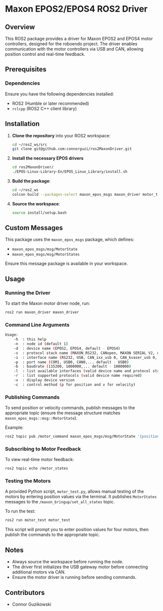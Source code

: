 # Maxon EPOS2/EPOS4 ROS2 Driver

## Overview

This ROS2 package provides a driver for Maxon EPOS2 and EPOS4 motor controllers, designed for the roboendo project. The driver enables communication with the motor controllers via USB and CAN, allowing position control and real-time feedback.

## Prerequisites

### Dependencies

Ensure you have the following dependencies installed:

- ROS2 (Humble or later recommended)
- `rclcpp` (ROS2 C++ client library)


## Installation

1. **Clone the repository** into your ROS2 workspace:
   ```bash
   cd ~/ros2_ws/src
   git clone git@github.com:connorguzi/ros2MaxonDriver.git
   ```
2. **Install the necessary EPOS drivers**
    ```bash
    cd ros2MaxonDriver/
    ./EPOS-Linux-Library-En/EPOS_Linux_Library/install.sh
    ```
3. **Build the package**:
   ```bash
   cd ~/ros2_ws
   colcon build --packages-select maxon_epos_msgs maxon_driver motor_test
   ```
4. **Source the workspace**:
   ```bash
   source install/setup.bash
   ```

## Custom Messages

This package uses the `maxon_epos_msgs` package, which defines:

- `maxon_epos_msgs/msg/MotorState`
- `maxon_epos_msgs/msg/MotorStates`

Ensure this message package is available in your workspace.

## Usage

### Running the Driver

To start the Maxon motor driver node, run:

```bash
ros2 run maxon_driver maxon_driver
```

### Command Line Arguments
```bash
Usage:
    -h  : this help
    -n  : node id (default 1)
    -d  : device name (EPOS2, EPOS4, default - EPOS4)
    -s  : protocol stack name (MAXON_RS232, CANopen, MAXON SERIAL V2, default - MAXON SERIAL V2)
    -i  : interface name (RS232, USB, CAN_ixx_usb 0, CAN_kvaser_usb 0,... default - USB)
    -p  : port name (COM1, USB0, CAN0,... default - USB0)
    -b  : baudrate (115200, 1000000,... default - 1000000)
    -l  : list available interfaces (valid device name and protocol stack required)
    -r  : list supported protocols (valid device name required)
    -v  : display device version
    -c  : control method (p for position and v for velocity)
```

### Publishing Commands

To send position or velocity commands, publish messages to the appropriate topic (ensure the message structure matches `maxon_epos_msgs::msg::MotorState`).

Example:

```bash
ros2 topic pub /motor_command maxon_epos_msgs/msg/MotorState '{position: 1000, velocity: 500}'
```

### Subscribing to Motor Feedback

To view real-time motor feedback:

```bash
ros2 topic echo /motor_states
```

### Testing the Motors

A provided Python script, `motor_test.py`, allows manual testing of the motors by entering position values via the terminal. It publishes `MotorStates` messages to the `/maxon_bringup/set_all_states` topic.

To run the test:

```bash
ros2 run motor_test motor_test
```

This script will prompt you to enter position values for four motors, then publish the commands to the appropriate topic.

## Notes

- Always source the workspace before running the node.
- The driver first initializes the USB gateway motor before connecting additional motors via CAN.
- Ensure the motor driver is running before sending commands.

## Contributors

- Connor Guzikowski

